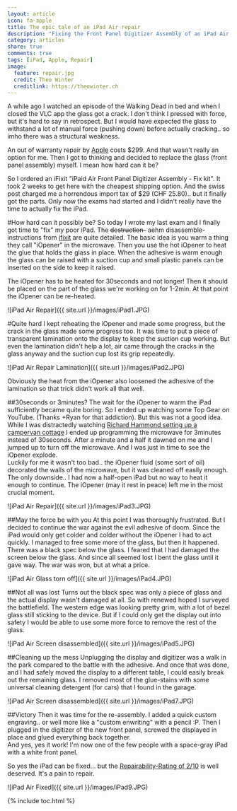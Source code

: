 ```yaml
---
layout: article
icon: fa-apple
title: The epic tale of an iPad Air repair
description: "Fixing the Front Panel Digitizer Assembly of an iPad Air isn't easy. Here's how to do it."
category: articles
share: true
comments: true
tags: [iPad, Apple, Repair]
image:
  feature: repair.jpg
  credit: Theo Winter
  creditlink: https://theowinter.ch
---
```


A while ago I watched an episode of the Walking Dead in bed and when I closed the VLC app the glass got a crack. 
I don't think I pressed with force, but it's hard to say in retrospect. But I would have expected the glass to withstand 
a lot of manual force (pushing down) before actually cracking.. so imho there was a structural weakness.
   
An out of warranty repair by [Apple](https://www.apple.com/support/ipad/repair/screen-damage/) costs $299. 
And that wasn't really an option for me. Then I got to thinking and decided to replace the glass (front panel assembly) myself. 
I mean how hard can it be?

So I ordered an iFixit "iPaid Air Front Panel Digitizer Assembly -  Fix kit". It took 2 weeks to get here with the cheapest 
shipping option. And the swiss post charged me a horrendous import tax of $29 (CHF 25.80).. but it finally got the parts. 
Only now the exams had started and I didn't really have the time to actually fix the iPad.

#How hard can it possibly be?
So today I wrote my last exam and I finally got time to "fix" my poor iPad. The <s>destruction-</s> aehm disassemble-instructions from 
[ifixit](https://www.ifixit.com/Guide/iPad+Air+Wi-Fi+Front+Panel+Assembly+Replacement/25038) are quite detailed. The basic idea is 
you warm a thing they call "iOpener" in the microwave. Then you use the hot iOpener to heat the glue that holds the glass in place. 
When the adhesive is warm enough the glass can be raised with a suction cup and small plastic panels can be inserted on the side to keep it raised.

The iOpener has to be heated for 30seconds and not longer! Then it should be placed on the part of the glass we're working on for 1-2min.
At that point the iOpener can be re-heated.

![iPad Air Repair]({{ site.url }}/images/iPad1.JPG) 

#Quite hard
I kept reheating the iOpener and made some progress, but the crack in the glass made some progress too. It was time to 
put a piece of transparent lamination onto the display to keep the suction cup working. But even the lamination didn't 
help a lot, air came through the cracks in the glass anyway and the suction cup lost its grip repeatedly. 

![iPad Air Repair Lamination]({{ site.url }}/images/iPad2.JPG) 

Obviously the heat from the iOpener also loosened the adhesive of the lamination so that trick didn't work all that well.

##30seconds or 3minutes?
The wait for the iOpener to warm the iPad sufficiently became quite boring. So I ended up watching some Top Gear on YouTube. (Thanks +Ryan for that addiction).
But this was not a good idea. While I was distractedly watching [Richard Hammond setting up a campervan cottage](https://www.youtube.com/watch?v=I7g08nwEmyY) I ended up programming
the microwave for 3minutes instead of 30seconds. After a minute and a half it dawned on me and I jumped up to turn off the microwave. And I was just in time to see the 
iOpener explode.  
Luckily for me it wasn't too bad.. the iOpener fluid (some sort of oil) decorated the walls of the microwave, but it was cleaned off easily enough. 
The only downside.. I had now a half-open iPad but no way to heat it enough to continue. The iOpener (may it rest in peace) left me in the most crucial moment.

![iPad Air Repair]({{ site.url }}/images/iPad3.JPG) 

##May the force be with you
At this point I was thoroughly frustrated. But I decided to continue the war against the evil adhesive of doom. Since the iPad would only 
get colder and colder without the iOpener I had to act quickly. I managed to free some more of the glass, but then it happened.  
There was a black spec below the glass. I feared that I had damaged the screen below the glass. And since all seemed lost 
I bent the glass until it gave way. The war was won, but at what a price.

![iPad Air Glass torn off]({{ site.url }}/images/iPad4.JPG) 

##Not all was lost
Turns out the black spec was only a piece of glass and the actual display wasn't damaged at all. So with renewed hoped I 
surveyed the battlefield. The western edge was looking pretty grim, with a lot of bezel glass still sticking to the device. But if 
I could only get the display out into safety I would be able to use some more force to remove the rest of the glass.

![iPad Air Screen disassembled]({{ site.url }}/images/iPad5.JPG) 

##Cleaning up the mess
Unplugging the display and digitizer was a walk in the park compared to the battle with the adhesive. And once that was done, and I had safely 
moved the display to a different table, I could easily break out the remaining glass. I removed most of the glue-stains with some universal cleaning detergent (for cars) 
that I found in the garage. 

![iPad Air Screen disassembled]({{ site.url }}/images/iPad7.JPG) 

##Victory
Then it was time for the re-assembly. I added a quick custom engraving.. or well more like a "custom enwriting" with a pencil :P. 
Then I plugged in the digitizer of the new front panel, screwed the displayed in place and glued everything back together.  
And yes, yes it work! I'm now one of the few people with a space-gray iPad with a white front panel.  

So yes the iPad can be fixed... but the [Repairability-Rating of 2/10](https://www.ifixit.com/Device/iPad_Air_Wi-Fi) is well deserved. It's a pain to repair. 

![iPad Air Fixed]({{ site.url }}/images/iPad9.JPG) 

{% include toc.html %}
